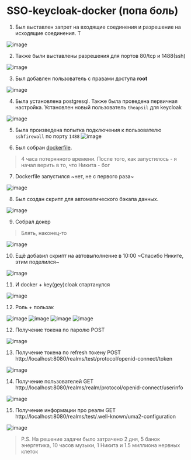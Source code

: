 # SSO-keycloak-docker (попа боль)
1. Был выставлен запрет на входящие соединения и разрешение на исходящие соединения. Т

![image](images/1.jpg)

2. Также были выставлены разрешения для портов 80/tcp и 1488(ssh)

![image](images/2.jpg)

3. Был добавлен пользователь с правами доступа <b>root</b>

![image](images/3.jpg)

4. Была установлена postgresql. Также была проведена первичная настройка. Установлен новый пользователь `theapsil` для keycloak

![image](images/5.jpg)

5. Была произведена попытка подключения к пользователю `sshfirewall` по порту `1488`
![image](images/4.jpg)


6. Был собран [dockerfile](/dockefile).
> 4 часа потерянного времени. После того, как запустилось - я начал верить в то, что Никита - бог

7. Dockerfile запустился ~нет, не с первого раза~

![image](images/8.jpg)

8. Был создан скрипт для автоматического бэкапа данных.

![image](images/13.jpg)

9. Собрал докер 
> Блять, наконец-то

![image](images/10.jpg)

10. Ещё добавил скрипт на автовыполнение в 10:00 ~Спасибо Никите, этим поделился~

![image](images/12.jpg)

11. И docker + key(gey)cloak стартанулся

![image](images/11.jpg)

12. Роль + пользак

![image](images/client.jpg)
![image](images/user.jpg)
![image](images/role.jpg)
![image](images/roll.jpg)


12. Получение токена по паролю POST

![image](images/14.jpg)

13. Получение токена по refresh токену POST http://localhost:8080/realms/test/protocol/openid-connect/token 

![image](images/15.jpg)

14. Получение пользователей GET http://localhost:8080/realms/realm/protocol/openid-connect/userinfo

![image](images/16.jpg)

15. Получение информации про реалм GET http://localhost:8080/realms/test/.well-known/uma2-configuration

![image](images/17.jpg)

>P.S. На решение задачи было затрачено 2 дня, 5 банок энергетика, 10 часов музыки, 1 Никита и 1.5 миллиона нервных клеток